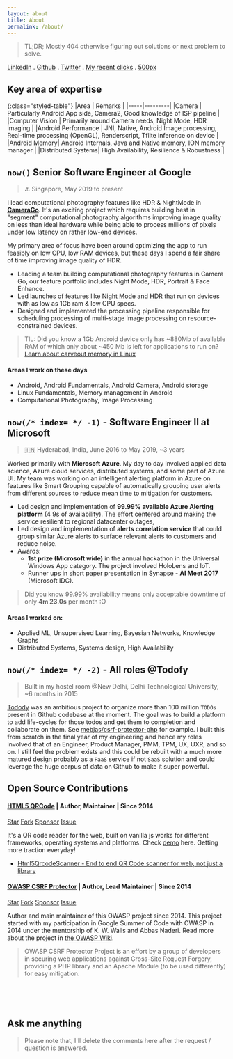 ```yaml
---
layout: about
title: About
permalink: /about/
---
```

> TL;DR; Mostly 404 otherwise figuring out solutions or next problem to solve.

[LinkedIn](https://www.linkedin.com/in/minhazav/) . [Github](https://github.com/mebjas) . [Twitter](https://twitter.com/minhazav) . [My recent clicks](../photography/) . [500px](https://500px.com/mebjas)

## Key area of expertise

{:class="styled-table"}
|Area | Remarks |
|-----|---------|
|Camera | Particularly Android App side, Camera2, Good knowledge of ISP pipeline |
|Computer Vision | Primarily around Camera needs, Night Mode, HDR imaging |
|Android Performance | JNI, Native, Android Image processing, Real-time processing (OpenGL), Renderscript, Tflite inference on device |
|Android Memory| Android Internals, Java and Native memory, ION memory manager |
|Distributed Systems| High Availability, Resilience & Robustness |

## `now()` Senior Software Engineer at Google
> ⚓ Singapore, May 2019 to present

I lead computational photography features like HDR & NightMode in **[CameraGo](https://blog.google/products/android/android-go-camera-go/)**. It's an exciting project which requires building best in "segment" computational photography algorithms improving image quality on less than ideal hardware while being able to process millions of pixels under low latency on rather low-end devices.

My primary area of focus have been around optimizing the app to run feasibly on low CPU, low RAM devices, but these days I spend a fair share of time improving image quality of HDR.

 - Leading a team building computational photography features in Camera Go, our feature portfolio includes Night Mode, HDR, Portrait & Face Enhance.
 - Led launches of features like [Night Mode](https://www.xda-developers.com/google-camera-android-go-mod-night-mode-low-light-photography/) and [HDR](https://www.xda-developers.com/google-camera-go-rolling-out-hdr-support/) that run on devices with as low as 1Gb ram & low CPU specs.
 - Designed and implemented the processing pipeline responsible for scheduling processing of multi-stage image processing on resource-constrained devices.

 > TIL: Did you know a 1Gb Android device only has ~880Mb of available RAM of which only about ~450 Mb is left for applications to run on? [Learn about carveout memory in Linux](https://developer.toradex.com/knowledge-base/carveout-memory-(linux))

#### Areas I work on these days
 - Android, Android Fundamentals, Android Camera, Android storage
 - Linux Fundamentals, Memory management in Android
 - Computational Photography, Image Processing
 
## `now(/* index= */ -1)` - Software Engineer II at Microsoft
> 🇮🇳 Hyderabad, India, June 2016 to May 2019, ~3 years

Worked primarily with **Microsoft Azure**. My day to day involved applied data science, Azure cloud services, distributed systems, and some part of Azure UI. My team was working on an intelligent alerting platform in Azure on features like Smart Grouping capable of automatically grouping user alerts from different sources to reduce mean time to mitigation for customers.
 - Led design and implementation of **99.99% available Azure Alerting platform** (4 9s of availability). The effort centered around making the service resilient to regional datacenter outages,
 - Led design and implementation of **alerts correlation service** that could group similar Azure alerts to surface relevant alerts to customers and reduce noise.
 - Awards:
    - **1st prize (Microsoft wide)** in the annual hackathon in the Universal Windows App category. The project involved HoloLens and IoT.
    - Runner ups in short paper presentation in Synapse - **AI Meet 2017** (Microsoft IDC).

> Did you know 99.99% availability means only acceptable downtime of only **4m 23.0s** per month :O

#### Areas I worked on:
 - Applied ML, Unsupervised Learning, Bayesian Networks, Knowledge Graphs
 - Distributed Systems, Systems design, High Availability

## `now(/* index= */ -2)` - All roles @Todofy
> Built in my hostel room @New Delhi, Delhi Technological University, ~6 months in 2015

[Todody](https://todofy.org/) was an ambitious project to organize more than 100 million `TODOs` present in Github codebase at the moment. The goal was to build a platform to add life-cycles for those todos and get them to completion and collaborate on them. See [mebjas/csrf-protector-php](https://todofy.org/r/mebjas/CSRF-Protector-PHP) for example. I built this from scratch in the final year of my engineering and hence my roles involved that of an Engineer, Product Manager, PMM, TPM, UX, UXR, and so on. I still feel the problem exists and this could be rebuilt with a much more matured design probably as a `PaaS` service if not `SaaS` solution and could leverage the huge corpus of data on Github to make it super powerful. 

## Open Source Contributions
#### [HTML5 QRCode](https://github.com/mebjas/html5-qrcode) | Author, Maintainer | Since 2014

<a class="github-button" href="https://github.com/mebjas/html5-qrcode" data-icon="octicon-star" data-show-count="true" aria-label="Star mebjas/html5-qrcode on GitHub">Star</a> 
<a class="github-button" href="https://github.com/mebjas/html5-qrcode/fork" data-show-count="true" aria-label="Fork mebjas/html5-qrcode on GitHub">Fork</a>
<a class="github-button" href="https://github.com/sponsors/mebjas" aria-label="Sponsor @mebjas on GitHub">Sponsor</a>
<a class="github-button" href="https://github.com/mebjas/html5-qrcode/issues" data-show-count="true" aria-label="Issue mebjas/html5-qrcode on GitHub">Issue</a>

It's a QR code reader for the web, built on vanilla js works for different frameworks, operating systems and platforms. Check [demo](https://blog.minhazav.dev/research/html5-qrcode.html) here. Getting more traction everyday!
 - [Html5QrcodeScanner - End to end QR Code scanner for web, not just a library](https://blog.minhazav.dev/qr-code-scanner-end-to-end/)

#### [OWASP CSRF Protector](https://github.com/mebjas/CSRF-Protector-PHP) | Author, Lead Maintainer | Since 2014

<a class="github-button" href="https://github.com/mebjas/CSRF-protector-php" data-icon="octicon-star" data-show-count="true" aria-label="Star mebjas/CSRF-protector-php on GitHub">Star</a> 
<a class="github-button" href="https://github.com/mebjas/CSRF-protector-php/fork" data-show-count="true" aria-label="Fork mebjas/CSRF-protector-php on GitHub">Fork</a>
<a class="github-button" href="https://github.com/sponsors/mebjas" aria-label="Sponsor @mebjas on GitHub">Sponsor</a>
<a class="github-button" href="https://github.com/mebjas/CSRF-protector-php/issues" data-show-count="true" aria-label="Issue mebjas/CSRF-protector-php on GitHub">Issue</a>

Author and main maintainer of this OWASP project since 2014. This project started with my participation in Google Summer of Code with OWASP in 2014 under the mentorship of K. W. Walls and Abbas Naderi. Read more about the project in [the OWASP Wiki](https://owasp.org/www-project-csrfprotector/).

> OWASP CSRF Protector Project is an effort by a group of developers in securing web applications against Cross-Site Request Forgery, providing a PHP library and an Apache Module (to be used differently) for easy mitigation.

<br>
<br>
<br>
<h2>Ask me anything</h2>

> Please note that, I'll delete the comments here after the request / question is answered.

<script src="https://utteranc.es/client.js"
    repo="mebjas/mebjas.github.io"
    issue-term="title"
    label="test"
    theme="github-light"
    crossorigin="anonymous"
    async>
</script>

<!-- <script data-ad-client="ca-pub-2583590292295592" async src="https://pagead2.googlesyndication.com/pagead/js/adsbygoogle.js"></script> -->
<!-- <script data-ad-client="ca-pub-6209792783516879" async src="https://pagead2.googlesyndication.com/pagead/js/adsbygoogle.js"></script> -->
